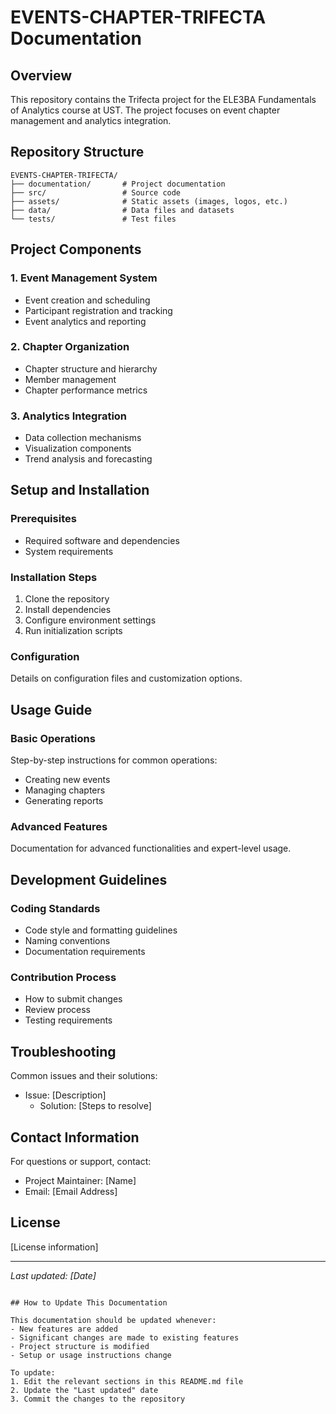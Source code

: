 # EVENTS-CHAPTER-TRIFECTA Documentation

## Overview

This repository contains the Trifecta project for the ELE3BA Fundamentals of Analytics course at UST. The project focuses on event chapter management and analytics integration.

## Repository Structure

```
EVENTS-CHAPTER-TRIFECTA/
├── documentation/       # Project documentation
├── src/                 # Source code
├── assets/              # Static assets (images, logos, etc.)
├── data/                # Data files and datasets
└── tests/               # Test files
```

## Project Components

### 1. Event Management System

-   Event creation and scheduling
-   Participant registration and tracking
-   Event analytics and reporting

### 2. Chapter Organization

-   Chapter structure and hierarchy
-   Member management
-   Chapter performance metrics

### 3. Analytics Integration

-   Data collection mechanisms
-   Visualization components
-   Trend analysis and forecasting

## Setup and Installation

### Prerequisites

-   Required software and dependencies
-   System requirements

### Installation Steps

1. Clone the repository
2. Install dependencies
3. Configure environment settings
4. Run initialization scripts

### Configuration

Details on configuration files and customization options.

## Usage Guide

### Basic Operations

Step-by-step instructions for common operations:

-   Creating new events
-   Managing chapters
-   Generating reports

### Advanced Features

Documentation for advanced functionalities and expert-level usage.

## Development Guidelines

### Coding Standards

-   Code style and formatting guidelines
-   Naming conventions
-   Documentation requirements

### Contribution Process

-   How to submit changes
-   Review process
-   Testing requirements

## Troubleshooting

Common issues and their solutions:

-   Issue: [Description]
    -   Solution: [Steps to resolve]

## Contact Information

For questions or support, contact:

-   Project Maintainer: [Name]
-   Email: [Email Address]

## License

[License information]

---

_Last updated: [Date]_

```

## How to Update This Documentation

This documentation should be updated whenever:
- New features are added
- Significant changes are made to existing features
- Project structure is modified
- Setup or usage instructions change

To update:
1. Edit the relevant sections in this README.md file
2. Update the "Last updated" date
3. Commit the changes to the repository
```
